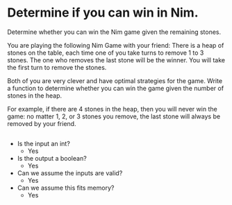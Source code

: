 # Determine if you can win in Nim.

Determine whether you can win the Nim game given the remaining stones.

You are playing the following Nim Game with your friend: There is a heap of stones on the table, each time one of you take turns to remove 1 to 3 stones. The one who removes the last stone will be the winner. You will take the first turn to remove the stones.

Both of you are very clever and have optimal strategies for the game. Write a function to determine whether you can win the game given the number of stones in the heap.

For example, if there are 4 stones in the heap, then you will never win the game: no matter 1, 2, or 3 stones you remove, the last stone will always be removed by your friend.

##
* Is the input an int?
  * Yes
* Is the output a boolean?
  * Yes
* Can we assume the inputs are valid?
  * Yes
* Can we assume this fits memory?
  * Yes
